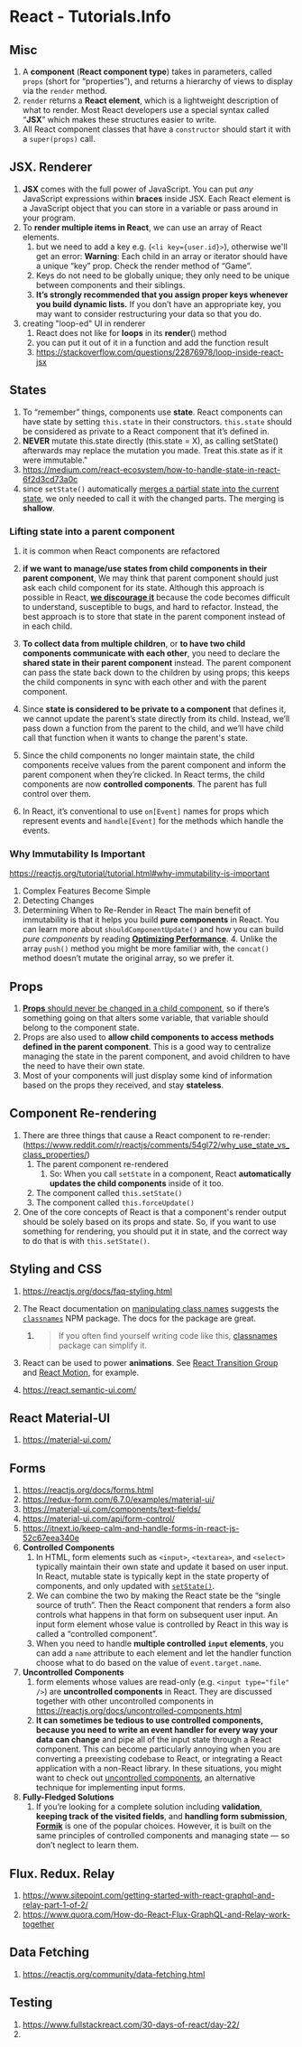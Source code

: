 # React - Tutorials.Info

## Misc

1. A **component** (**React component type**) takes in parameters, called `props` (short for “properties”), and returns a hierarchy of views to display via the `render` method.
2. `render` returns a **React element**, which is a lightweight description of what to render. Most React developers use a special syntax called “**JSX**” which makes these structures easier to write.
4. All React component classes that have a `constructor` should start it with a `super(props)` call.

## JSX. Renderer

1. **JSX** comes with the full power of JavaScript. You can put *any* JavaScript expressions within **braces** inside JSX. Each React element is a JavaScript object that you can store in a variable or pass around in your program.
2. To **render multiple items in React**, we can use an array of React elements.
   1. but we need to add a key e.g. (`<li key={user.id}>`), otherwise we'll get an error:
      **Warning**: Each child in an array or iterator should have a unique “key” prop. Check the render method of “Game”.
   2. Keys do not need to be globally unique; they only need to be unique between components and their siblings.
   3. **It’s strongly recommended that you assign proper keys whenever you build dynamic lists.** If you don’t have an appropriate key, you may want to consider restructuring your data so that you do.
3. creating "loop-ed" UI in renderer
   1. React does not like for **loops** in its **render**() method
   2. you can put it out of it in a function and add the function result
   3. https://stackoverflow.com/questions/22876978/loop-inside-react-jsx

## States

1. To “remember” things, components use **state**. React components can have state by setting `this.state` in their constructors. `this.state` should be considered as private to a React component that it’s defined in.
2. **NEVER** mutate this.state directly (this.state = X), as calling setState() afterwards may replace the mutation you made. Treat this.state as if it were immutable."
3. https://medium.com/react-ecosystem/how-to-handle-state-in-react-6f2d3cd73a0c
4. since `setState()` automatically [merges a partial state into the current state](https://reactjs.org/docs/state-and-lifecycle.html#state-updates-are-merged), we only needed to call it with the changed parts. The merging is **shallow**.

### **Lifting state into a parent component**

1. it is common when React components are refactored
2. **if we want to manage/use states from child components in their parent component**, We may think that parent component should just ask each child component for its state. Although this approach is possible in React, **<u>we discourage it</u>** because the code becomes difficult to understand, susceptible to bugs, and hard to refactor. Instead, the best approach is to store that state in the parent  component instead of in each child.
3. **To collect data from multiple children**, or **to have two child components communicate with each other**, you need to declare the **shared state in their parent component** instead. The parent component can pass the state back down to the children by using props; this keeps the child components in sync with each other and with the parent component.
4. Since **state is considered to be private to a component** that defines it, we cannot update the parent’s state directly from its child. Instead, we’ll pass down a function from the parent to the child, and we’ll have child call that function when it wants to change the parent's state.
5. Since the child components no longer maintain state, the child components receive values from the parent component and inform the parent component when they’re clicked. In React terms, the child components are now **controlled components**. The parent has full control over them.

1. In React, it’s conventional to use `on[Event]` names for props which represent events and `handle[Event]` for the methods which handle the events.

### **Why Immutability Is Important**

   https://reactjs.org/tutorial/tutorial.html#why-immutability-is-important

   1. Complex Features Become Simple
   2. Detecting Changes
   3. Determining When to Re-Render in React
      The main benefit of immutability is that it helps you build **pure components** in React. You can learn more about `shouldComponentUpdate()` and how you can build *pure components* by reading [**Optimizing Performance**](https://reactjs.org/docs/optimizing-performance.html#examples).
      4. Unlike the array `push()` method you might be more familiar with, the `concat()` method doesn’t mutate the original array, so we prefer it.

## **Props**

1. <u>**Props** should never be changed in a child component</u>, so if there’s something going on that alters some variable, that variable should belong to the component state.
2. Props are also used to **allow child components to access methods defined in the parent component**. This is a good way to centralize managing the state in the parent component, and avoid children to have the need to have their own state.
3. Most of your components will just display some kind of information based on the props they received, and stay **stateless**.

## Component Re-rendering

1. There are three things that cause a React component to re-render:
      (https://www.reddit.com/r/reactjs/comments/54gl72/why_use_state_vs_class_properties/)
      1. The parent component re-rendered
         1. So: When you call `setState` in a component, React **automatically updates the child components** inside of it too.
      2. The component called `this.setState()`
   3. The component called `this.forceUpdate()`
2. One of the core concepts of React is that a component's render output should be solely based on its props and state. So, if you want to use something for rendering, you should put it in state, and the correct way to do that is with `this.setState()`.

## Styling and CSS

1. https://reactjs.org/docs/faq-styling.html

2. The React documentation on [manipulating class names](https://facebook.github.io/react/docs/class-name-manipulation.html) suggests the [`classnames`](https://github.com/JedWatson/classnames) NPM package.
   The docs for the package are great.

   1. > If you often find yourself writing code like this, [classnames](https://www.npmjs.com/package/classnames#usage-with-reactjs) package can simplify it.

3. React can be used to power **animations**. See [React Transition Group](https://reactcommunity.org/react-transition-group/) and [React Motion](https://github.com/chenglou/react-motion), for example.

4. https://react.semantic-ui.com/

## React Material-UI
1. https://material-ui.com/

## Forms

1. https://reactjs.org/docs/forms.html
2. https://redux-form.com/6.7.0/examples/material-ui/
3. https://material-ui.com/components/text-fields/
4. https://material-ui.com/api/form-control/
5. https://itnext.io/keep-calm-and-handle-forms-in-react-js-52c67eea340e
6. **Controlled Components**
   1. In HTML, form elements such as `<input>`, `<textarea>`, and `<select>` typically maintain their own state and update it based on user input. In React, mutable state is typically kept in the state property of components, and only updated with [`setState()`](https://reactjs.org/docs/react-component.html#setstate).
   2. We can combine the two by making the React state be the “single source of truth”. Then the React component that renders a form also controls what happens in that form on subsequent user input. An input form element whose value is controlled by React in this way is called a “controlled component”.
   3. When you need to handle **multiple controlled `input` elements**, you can add a `name` attribute to each element and let the handler function choose what to do based on the value of `event.target.name`.
7. **Uncontrolled Components**
   1. form elements whose values are read-only (e.g. `<input type="file" />`) are  **uncontrolled components** in React. They are discussed together with other uncontrolled components in https://reactjs.org/docs/uncontrolled-components.html
   2. **It can sometimes be tedious to use controlled components, because you need to write an event handler for every way your data can change** and pipe all of the input state through a React component. This can become particularly annoying when you are converting a preexisting codebase to React, or integrating a React application with a non-React library. In these situations, you might want to check out [uncontrolled components](https://reactjs.org/docs/uncontrolled-components.html), an alternative technique for implementing input forms.
8. **Fully-Fledged Solutions**
   1. If you’re looking for a complete solution including **validation**, **keeping track of the visited fields**, and **handling form submission**, [**Formik**](https://jaredpalmer.com/formik) is one of the popular choices. However, it is built on the same principles of controlled components and managing state — so don’t neglect to learn them.
## Flux. Redux. Relay
1. https://www.sitepoint.com/getting-started-with-react-graphql-and-relay-part-1-of-2/
2. https://www.quora.com/How-do-React-Flux-GraphQL-and-Relay-work-together

## Data Fetching

1. https://reactjs.org/community/data-fetching.html

## Testing

1. https://www.fullstackreact.com/30-days-of-react/day-22/
2. 